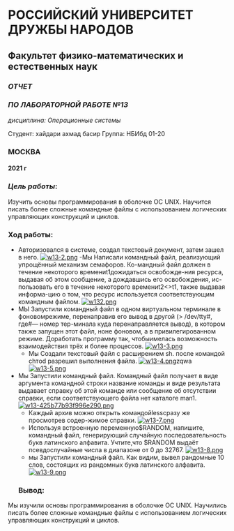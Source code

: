 # РОССИЙСКИЙ УНИВЕРСИТЕТ ДРУЖБЫ НАРОДОВ
## Факультет физико-математических и естественных наук
### *ОТЧЕТ*
### *ПО ЛАБОРАТОРНОЙ РАБОТЕ №13*

*дисциплина: Операционные системы*

Студент: хайдари ахмад басир
Группа: НБИбд 01-20
### **МОСКВА** 
#### 2021 г
### *Цель работы*:
Изучить основы программирования в оболочке ОС UNIX. Научится писать более сложные командные файлы с использованием логических управляющих конструкций и циклов.

### Ход работы:
- Авторизовался в системе, создал текстовый документ, затем зашел в него. 
[![w13-2.png](https://ic.wampi.ru/2021/06/05/w13-2.png)](https://wampi.ru/image/R8RZezs)
-Мы Написали командный файл, реализующий упрощённый механизм семафоров. Ко-мандный файл должен в течение некоторого времениt1дожидаться освобожде-ния ресурса, выдавая об этом сообщение, а дождавшись его освобождения, ис-пользовать его в течение некоторого времениt2<>t1, также выдавая информа-цию о том, что ресурс используется соответствующим командным файлом. 
[![w132.png](https://ic.wampi.ru/2021/06/05/w132.png)](https://wampi.ru/image/R8Rr9Dt)
- МЫ Запустили командный файл в одном виртуальном терминале в фоновомрежиме, перенаправив его вывод в другой (> /dev/tty#, где#— номер тер-минала куда перенаправляется вывод), в котором также запущен этот файл, ноне фоновом, а в привилегированном режиме. Доработать программу так, чтобыимелась возможность взаимодействия трёх и более процессов.
  [![w13-3.png](https://ic.wampi.ru/2021/06/05/w13-3.png)](https://wampi.ru/image/R8RNxOs)
  - Мы Создали текстовый файл с расширением sh. после командой сhтod pазрешил выполнения файла.
  [![w13-4.png](https://ic.wampi.ru/2021/06/05/w13-4.png)](https://wampi.ru/image/R8RNFl6)zqwa  
[![w13-5.png](https://ic.wampi.ru/2021/06/05/w13-5.png)](https://wampi.ru/image/R8R2Qqn)
- Мы Запустили командный файл. Командный файл получает в виде аргумента командной строки название команды и виде результата выдавает справку об этой команде или сообщение об отсутствии справки, если соответствующего файла нет каталоге man1.
  [![w13-425b77b93f996e290.png](https://ic.wampi.ru/2021/06/05/w13-425b77b93f996e290.png)](https://wampi.ru/image/R8RP3r4)
  - Каждый архив можно открыть командойlessсразу же просмотрев содер-жимое справки.
  [![w13-7.png](https://ic.wampi.ru/2021/06/05/w13-7.png)](https://wampi.ru/image/R8RPCow)
  - Используя встроенную переменную$RANDOM, напишите, командный файл, генерирующий случайную последовательность букв латинского алфавита. Учтите,что $RANDOM выдаёт псевдослучайные числа в диапазоне от 0 до 32767.
  [![w13-8.png](https://ic.wampi.ru/2021/06/05/w13-8.png)](https://wampi.ru/image/R8RlRxE)
  - мы Запустили командный файл. Как видим, вывел рандомные 10 слов, состоящих из рандомных букв латинского алфавита.
  [![w13-9.png](https://ic.wampi.ru/2021/06/05/w13-9.png)](https://wampi.ru/image/R8Rlzys)
  ### Вывод: 
Мы изучили основы программирования в оболочке ОС UNIX. Научились писать более сложные командные файлы с использованием логических управляющих конструкций и циклов.